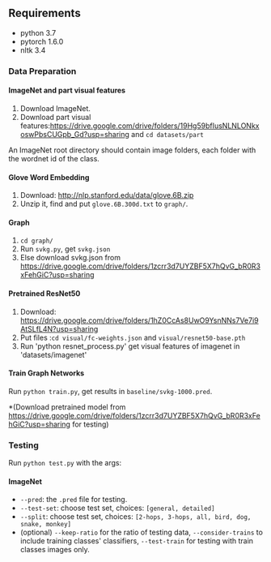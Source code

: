 ## Requirements

* python 3.7
* pytorch 1.6.0
* nltk 3.4

### Data Preparation
#### ImageNet and part visual features 

1. Download ImageNet.
2. Download part visual features:https://drive.google.com/drive/folders/19Hg59bfIusNLNLONkxoswPbsCUGpb_Gd?usp=sharing and  `cd datasets/part`

An ImageNet root directory should contain image folders, each folder with the wordnet id of the class.

#### Glove Word Embedding
1. Download: http://nlp.stanford.edu/data/glove.6B.zip
2. Unzip it, find and put `glove.6B.300d.txt` to `graph/`.

#### Graph
1. `cd graph/`
2. Run `svkg.py`, get `svkg.json`
3. Else download svkg.json from https://drive.google.com/drive/folders/1zcrr3d7UYZBF5X7hQvG_bR0R3xFehGiC?usp=sharing

#### Pretrained ResNet50
1. Download: https://drive.google.com/drive/folders/1hZ0CcAs8UwO9YsnNNs7Ve7i9AtSLfL4N?usp=sharing
2. Put files :`cd visual/fc-weights.json` and `visual/resnet50-base.pth`
3. Run 'python resnet_process.py' get visual features of imagenet in 'datasets/imagenet'

#### Train Graph Networks
Run `python train.py`, get results in `baseline/svkg-1000.pred`.

*(Download pretrained model from https://drive.google.com/drive/folders/1zcrr3d7UYZBF5X7hQvG_bR0R3xFehGiC?usp=sharing for testing)

### Testing
Run `python test.py` with the args:

#### ImageNet
* `--pred`: the `.pred` file for testing. 
* `--test-set`: choose test set, choices: `[general, detailed]`
* `--split`: choose test set, choices: `[2-hops, 3-hops, all, bird, dog, snake, monkey]`
* (optional) `--keep-ratio` for the ratio of testing data, `--consider-trains` to include training classes' classifiers, `--test-train` for testing with train classes images only.

